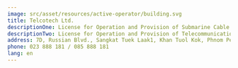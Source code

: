 ```yaml
---
image: src/asset/resources/active-operator/building.svg
title: Telcotech Ltd.
descriptionOne: License for Operation and Provision of Submarine Cable
descriptionTwo: License for Operation and Provision of Telecommunications Cable Network
address: 7D, Russian Blvd., Sangkat Tuek Laak1, Khan Tuol Kok, Phnom Penh
phone: 023 888 181 / 085 888 181
lang: en
---
```

